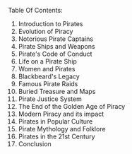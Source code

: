Table Of Contents:

1. Introduction to Pirates
2. Evolution of Piracy
3. Notorious Pirate Captains
4. Pirate Ships and Weapons
5. Pirate's Code of Conduct
6. Life on a Pirate Ship
7. Women and Pirates
8. Blackbeard's Legacy
9. Famous Pirate Raids
10. Buried Treasure and Maps
11. Pirate Justice System
12. The End of the Golden Age of Piracy
13. Modern Piracy and its impact
14. Pirates in Popular Culture
15. Pirate Mythology and Folklore
16. Pirates in the 21st Century
17. Conclusion